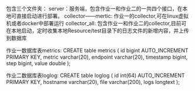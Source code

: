 包含三个文件夹：
server：服务端，包含作业一和作业二的一共四个接口，在本地可直接启动进行部署。
collector——mertic: 作业一的collector,可在linux虚拟机或者docker中部署运行
collector_all: 包含作业一和作业二的collector,目前可在本地启动，定时收集本地Resource/test目录下的日志文件的新增内容，并上传到数据库

作业一数据库表metrics:
CREATE table metrics
(
id bigint AUTO_INCREMENT PRIMARY KEY,
metric varchar(20),
endpoint varchar(20),
timestamp bigint,
step bigint,
value double
);



作业二数据库表loglog:
CREATE table loglog
(
id int(64) AUTO_INCREMENT PRIMARY KEY,
hostname varchar(20),
file varchar(200),
logs longtext
);
